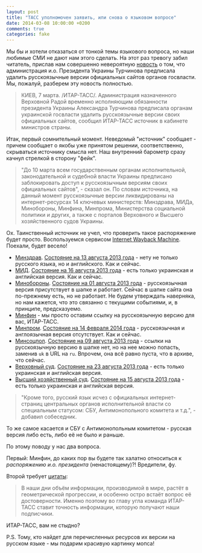 ```yaml
---
layout: post
title: "ТАСС уполномочен заявить, или снова о языковом вопросе"
date: 2014-03-08 10:00:00 +0200
comments: true
categories: fake
---
```


Мы бы и хотели отказаться от тонкой темы языкового вопроса, но наши любимые СМИ не дают нам этого сделать. На этот раз тревогу забил читатель, прислав нам совершенно невероятную [новость](http://itar-tass.com/mezhdunarodnaya-panorama/1029332) о том, что администрация и.о. Президента Украины Турчинова предписала удалить русскоязычные версии официальных сайтов органов госвласти. Мы, пожалуй, разберем эту новость полностью.

> КИЕВ, 7 марта. /ИТАР-ТАСС/. Администрация назначенного Верховной Радой временно исполняющим обязанности президента Украины Александра Турчинова предписала органам украинской госвласти удалить русскоязычные версии своих официальных сайтов, сообщил ИТАР-ТАСС источник в кабинете министров страны.

Итак, первый сомнительный момент. Неведомый "источник" сообщает - причем сообщает о якобы уже принятом решении, соответственно, скрываться источнику смысла нет. Наш внутренний барометр сразу качнул стрелкой в сторону "фейк".

> "До 10 марта всем государственным органам исполнительной, законодательной и судебной власти Украины предписано заблокировать доступ к русскоязычным версиям своих официальных сайтов", - сказал он.
> По словам источника, на данный момент русскоязычные версии ликвидированы на интернет-ресурсах 14 ключевых министерств: Минздрава, МИДа, Минобороны, Минфина, Минпрома, Министерства социальной политики и других, а также с порталов Верховного и Высшего хозяйственного судов Украины.

Ох. Таинственный источник не учел, что проверить такое распоряжение будет просто. Воспользуемся сервисом [Internet Wayback Machine](http://archive.org/web/). Поехали, будет весело!

- [Минздрав](http://www.moz.gov.ua/ua/portal/). [Состояние на 13 августа 2013 года](http://web.archive.org/web/20130813113040/http://www.moz.gov.ua/ua/portal/) - нету не только русского языка, но и английского. Как и сейчас.
- [МИД](http://mfa.gov.ua/ua). [Состояние на 16 августа 2013 года](http://web.archive.org/web/20130816001321/http://mfa.gov.ua/ua) - есть только украинская и английская версия. Как и сейчас.
- [Минобороны](http://www.mil.gov.ua/). [Состояние на 01 августа 2013 года](http://web.archive.org/web/20130801033533/http://www.mil.gov.ua/) - русскоязычная версия присутствует в шапке и работает. Сейчас в шапке сайта она по-прежнему есть, но не работает. Не будем утверждать наверняка, но нам кажется, что это связанно с текущими событиями, и, в принципе, предсказуемо.
- [Минфин](http://www.minfin.gov.ua/control/ru/index) - мы просто оставим ссылку на русскоязычную версию для вас, ИТАР-ТАСС.
- [Минпром](http://industry.gov.ua). [Состояние на 14 февраля 2014 года](http://web.archive.org/web/20140214045904/http://industry.gov.ua/) - русскоязычная и англоязычная версия отсутствует. Как и сейчас.
- [Минсоцпол](http://www.mlsp.gov.ua). [Состояние на 09 августа 2013 года](http://web.archive.org/web/20130809060550/http://www.mlsp.gov.ua/labour/control/uk/index) - ссылки на русскоязычную версию в шапке нет, но на нее можно попасть, заменив `uk` в URL на `ru`. Впрочем, она всё равно пуста, что в архиве, что сейчас.
- [Верховный суд](http://www.scourt.gov.ua/). [Состояние на 23 августа 2013 года](http://web.archive.org/web/20130823191633/http://www.scourt.gov.ua/) - есть только украинская и английская версия.
- [Высший хозяйственный суд](http://vgsu.arbitr.gov.ua/). [Состояние на 15 августа 2013 года](http://web.archive.org/web/20130815204613/http://vgsu.arbitr.gov.ua/) - есть только украинская и английская версия.

> "Кроме того, русский язык исчез с официальных интернет- страниц центральных органов исполнительной власти со специальным статусом: СБУ, Антимонопольного комитета и т.д.", - добавил собеседник.

То же самое касается и СБУ с Антимонопольным комитетом - русская версия либо есть, либо её не было и раньше.

По этому поводу у нас два вопроса. 

Первый: Минфин, до каких пор вы будете так халатно относиться к _распоряжению и.о. президента_ (ненастоящему)?! Вредители, фу.

Второй требует [цитаты](http://itar-tass.com/pages/tass-today):

> В наши дни объём информации, производимой в мире, растёт в геометрической прогрессии, и особенно остро встаёт вопрос её достоверности. Именно поэтому во главу угла команда ИТАР-ТАСС ставит точность информации, которую получают наши подписчики.

ИТАР-ТАСС, вам не стыдно?

P.S. Тому, кто найдет для перечисленных ресурсов их версии на русском языке - мы подарим красивую картинку мопса!
